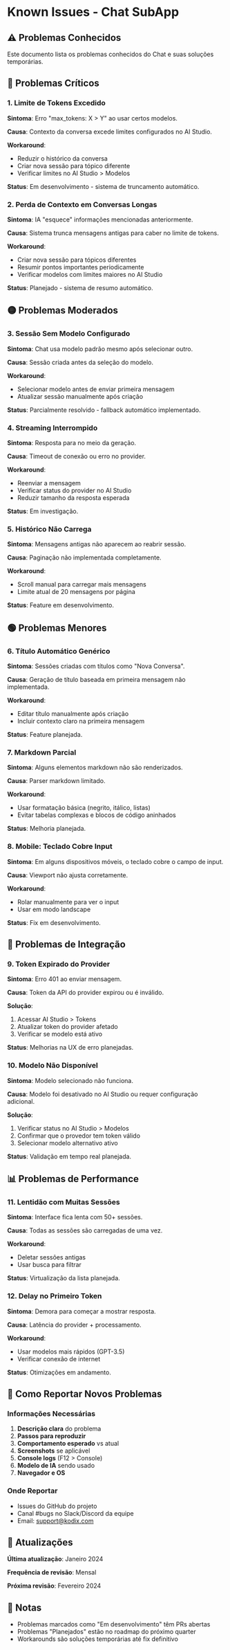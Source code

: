 # Known Issues - Chat SubApp

## ⚠️ Problemas Conhecidos

Este documento lista os problemas conhecidos do Chat e suas soluções temporárias.

## 🔴 Problemas Críticos

### 1. Limite de Tokens Excedido

**Sintoma**: Erro "max_tokens: X > Y" ao usar certos modelos.

**Causa**: Contexto da conversa excede limites configurados no AI Studio.

**Workaround**:

- Reduzir o histórico da conversa
- Criar nova sessão para tópico diferente
- Verificar limites no AI Studio > Modelos

**Status**: Em desenvolvimento - sistema de truncamento automático.

### 2. Perda de Contexto em Conversas Longas

**Sintoma**: IA "esquece" informações mencionadas anteriormente.

**Causa**: Sistema trunca mensagens antigas para caber no limite de tokens.

**Workaround**:

- Criar nova sessão para tópicos diferentes
- Resumir pontos importantes periodicamente
- Verificar modelos com limites maiores no AI Studio

**Status**: Planejado - sistema de resumo automático.

## 🟡 Problemas Moderados

### 3. Sessão Sem Modelo Configurado

**Sintoma**: Chat usa modelo padrão mesmo após selecionar outro.

**Causa**: Sessão criada antes da seleção do modelo.

**Workaround**:

- Selecionar modelo antes de enviar primeira mensagem
- Atualizar sessão manualmente após criação

**Status**: Parcialmente resolvido - fallback automático implementado.

### 4. Streaming Interrompido

**Sintoma**: Resposta para no meio da geração.

**Causa**: Timeout de conexão ou erro no provider.

**Workaround**:

- Reenviar a mensagem
- Verificar status do provider no AI Studio
- Reduzir tamanho da resposta esperada

**Status**: Em investigação.

### 5. Histórico Não Carrega

**Sintoma**: Mensagens antigas não aparecem ao reabrir sessão.

**Causa**: Paginação não implementada completamente.

**Workaround**:

- Scroll manual para carregar mais mensagens
- Limite atual de 20 mensagens por página

**Status**: Feature em desenvolvimento.

## 🟢 Problemas Menores

### 6. Título Automático Genérico

**Sintoma**: Sessões criadas com títulos como "Nova Conversa".

**Causa**: Geração de título baseada em primeira mensagem não implementada.

**Workaround**:

- Editar título manualmente após criação
- Incluir contexto claro na primeira mensagem

**Status**: Feature planejada.

### 7. Markdown Parcial

**Sintoma**: Alguns elementos markdown não são renderizados.

**Causa**: Parser markdown limitado.

**Workaround**:

- Usar formatação básica (negrito, itálico, listas)
- Evitar tabelas complexas e blocos de código aninhados

**Status**: Melhoria planejada.

### 8. Mobile: Teclado Cobre Input

**Sintoma**: Em alguns dispositivos móveis, o teclado cobre o campo de input.

**Causa**: Viewport não ajusta corretamente.

**Workaround**:

- Rolar manualmente para ver o input
- Usar em modo landscape

**Status**: Fix em desenvolvimento.

## 🔧 Problemas de Integração

### 9. Token Expirado do Provider

**Sintoma**: Erro 401 ao enviar mensagem.

**Causa**: Token da API do provider expirou ou é inválido.

**Solução**:

1. Acessar AI Studio > Tokens
2. Atualizar token do provider afetado
3. Verificar se modelo está ativo

**Status**: Melhorias na UX de erro planejadas.

### 10. Modelo Não Disponível

**Sintoma**: Modelo selecionado não funciona.

**Causa**: Modelo foi desativado no AI Studio ou requer configuração adicional.

**Solução**:

1. Verificar status no AI Studio > Modelos
2. Confirmar que o provedor tem token válido
3. Selecionar modelo alternativo ativo

**Status**: Validação em tempo real planejada.

## 📊 Problemas de Performance

### 11. Lentidão com Muitas Sessões

**Sintoma**: Interface fica lenta com 50+ sessões.

**Causa**: Todas as sessões são carregadas de uma vez.

**Workaround**:

- Deletar sessões antigas
- Usar busca para filtrar

**Status**: Virtualização da lista planejada.

### 12. Delay no Primeiro Token

**Sintoma**: Demora para começar a mostrar resposta.

**Causa**: Latência do provider + processamento.

**Workaround**:

- Usar modelos mais rápidos (GPT-3.5)
- Verificar conexão de internet

**Status**: Otimizações em andamento.

## 🐛 Como Reportar Novos Problemas

### Informações Necessárias

1. **Descrição clara** do problema
2. **Passos para reproduzir**
3. **Comportamento esperado** vs atual
4. **Screenshots** se aplicável
5. **Console logs** (F12 > Console)
6. **Modelo de IA** sendo usado
7. **Navegador e OS**

### Onde Reportar

- Issues do GitHub do projeto
- Canal #bugs no Slack/Discord da equipe
- Email: support@kodix.com

## 🔄 Atualizações

**Última atualização**: Janeiro 2024

**Frequência de revisão**: Mensal

**Próxima revisão**: Fevereiro 2024

## 📝 Notas

- Problemas marcados como "Em desenvolvimento" têm PRs abertas
- Problemas "Planejados" estão no roadmap do próximo quarter
- Workarounds são soluções temporárias até fix definitivo
